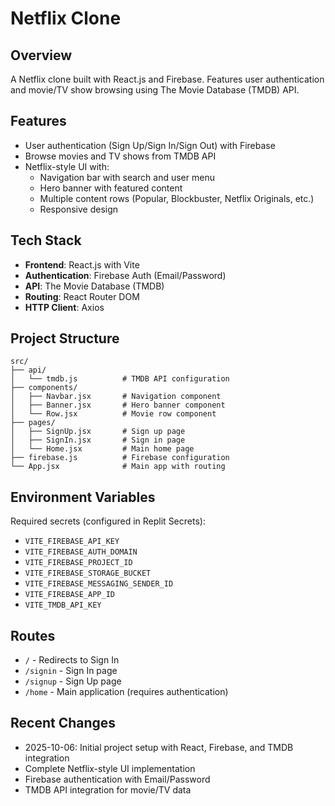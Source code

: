 # Netflix Clone

## Overview
A Netflix clone built with React.js and Firebase. Features user authentication and movie/TV show browsing using The Movie Database (TMDB) API.

## Features
- User authentication (Sign Up/Sign In/Sign Out) with Firebase
- Browse movies and TV shows from TMDB API
- Netflix-style UI with:
  - Navigation bar with search and user menu
  - Hero banner with featured content
  - Multiple content rows (Popular, Blockbuster, Netflix Originals, etc.)
  - Responsive design

## Tech Stack
- **Frontend**: React.js with Vite
- **Authentication**: Firebase Auth (Email/Password)
- **API**: The Movie Database (TMDB)
- **Routing**: React Router DOM
- **HTTP Client**: Axios

## Project Structure
```
src/
├── api/
│   └── tmdb.js          # TMDB API configuration
├── components/
│   ├── Navbar.jsx       # Navigation component
│   ├── Banner.jsx       # Hero banner component
│   └── Row.jsx          # Movie row component
├── pages/
│   ├── SignUp.jsx       # Sign up page
│   ├── SignIn.jsx       # Sign in page
│   └── Home.jsx         # Main home page
├── firebase.js          # Firebase configuration
└── App.jsx              # Main app with routing
```

## Environment Variables
Required secrets (configured in Replit Secrets):
- `VITE_FIREBASE_API_KEY`
- `VITE_FIREBASE_AUTH_DOMAIN`
- `VITE_FIREBASE_PROJECT_ID`
- `VITE_FIREBASE_STORAGE_BUCKET`
- `VITE_FIREBASE_MESSAGING_SENDER_ID`
- `VITE_FIREBASE_APP_ID`
- `VITE_TMDB_API_KEY`

## Routes
- `/` - Redirects to Sign In
- `/signin` - Sign In page
- `/signup` - Sign Up page
- `/home` - Main application (requires authentication)

## Recent Changes
- 2025-10-06: Initial project setup with React, Firebase, and TMDB integration
- Complete Netflix-style UI implementation
- Firebase authentication with Email/Password
- TMDB API integration for movie/TV data
